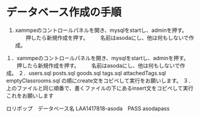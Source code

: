 # データベース作成の手順
1. xammpeのコントロールパネルを開き、mysqlをstartし、adminを押す。
　　押したら新規作成を押す。
　　名前はasodaにし、他は何もしないで作成。

１．xammpeのコントロールパネルを開き、mysqlをstartし、adminを押す。
　　押したら新規作成を押す。
　　名前はasodaにし、他は何もしないで作成。
２．users.sql
    posts.sql
    goods.sql
    tags.sql
    attachedTags.sql
    emptyClassrooms.sql
    の順にcreate文をコピペして実行をお願いします。
３．上のファイルと同じ順番で、書くファイルの下にあるinsert文をコピペして実行
これをお願いします

ロリポップ　データベース名	LAA1417818-asoda　PASS asodapass